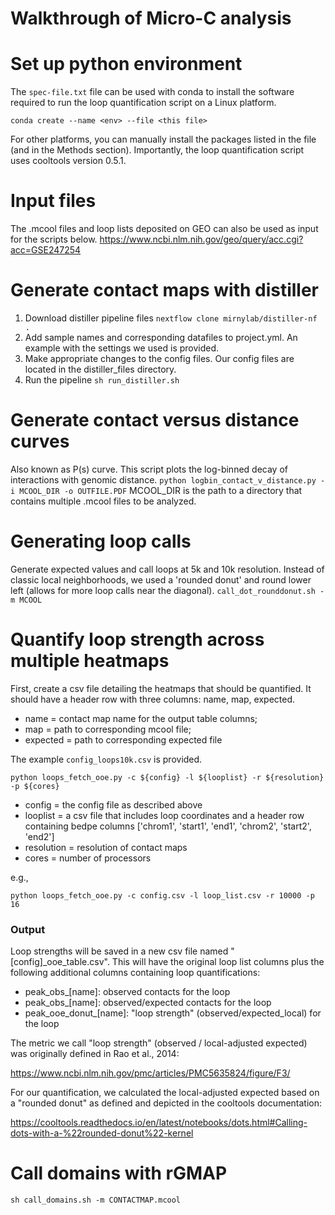 # Walkthrough of Micro-C analysis 
# Set up python environment
The `spec-file.txt` file can be used with conda to install the software required to run the loop quantification script on a Linux platform.

`conda create --name <env> --file <this file>`

For other platforms, you can manually install the packages listed in the file (and in the Methods section). Importantly, the loop quantification script uses cooltools version 0.5.1. 

# Input files
The .mcool files and loop lists deposited on GEO can also be used as input for the scripts below.
https://www.ncbi.nlm.nih.gov/geo/query/acc.cgi?acc=GSE247254

# Generate contact maps with distiller
1) Download distiller pipeline files
`nextflow clone mirnylab/distiller-nf .`
2) Add sample names and corresponding datafiles to project.yml. An example with the settings we used is provided.
3) Make appropriate changes to the config files. Our config files are located in the distiller_files directory.
4) Run the pipeline
`sh run_distiller.sh`

# Generate contact versus distance curves
Also known as P(s) curve. This script plots the log-binned decay of interactions with genomic distance. 
`python logbin_contact_v_distance.py -i MCOOL_DIR -o OUTFILE.PDF`
MCOOL_DIR is the path to a directory that contains multiple .mcool files to be analyzed. 

# Generating loop calls
Generate expected values and call loops at 5k and 10k resolution. Instead of classic local neighborhoods, we used a 'rounded donut' and round lower left (allows for more loop calls near the diagonal). 
`call_dot_rounddonut.sh -m MCOOL`

# Quantify loop strength across multiple heatmaps
First, create a csv file detailing the heatmaps that should be quantified. It should have a header row with three columns: name, map, expected.

* name = contact map name for the output table columns; 
* map = path to corresponding mcool file; 
* expected = path to corresponding expected file

The example `config_loops10k.csv` is provided.

`python loops_fetch_ooe.py -c ${config} -l ${looplist} -r ${resolution} -p ${cores}`

* config = the config file as described above
* looplist = a csv file that includes loop coordinates and a header row containing bedpe columns ['chrom1', 'start1', 'end1', 'chrom2', 'start2', 'end2']
* resolution = resolution of contact maps
* cores = number of processors

e.g.,

`python loops_fetch_ooe.py -c config.csv -l loop_list.csv -r 10000 -p 16`

### Output

Loop strengths will be saved in a new csv file named "[config]_ooe_table.csv". This will have the original loop list columns plus the following additional columns containing loop quantifications:

* peak_obs_[name]: observed contacts for the loop
* peak_obs_[name]: observed/expected contacts for the loop
* peak_ooe_donut_[name]: "loop strength" (observed/expected_local) for the loop

The metric we call "loop strength" (observed / local-adjusted expected) was originally defined in Rao et al., 2014:

https://www.ncbi.nlm.nih.gov/pmc/articles/PMC5635824/figure/F3/

For our quantification, we calculated the local-adjusted expected based on a "rounded donut" as defined and depicted in the cooltools documentation:

https://cooltools.readthedocs.io/en/latest/notebooks/dots.html#Calling-dots-with-a-%22rounded-donut%22-kernel

# Call domains with rGMAP
`sh call_domains.sh -m CONTACTMAP.mcool`





